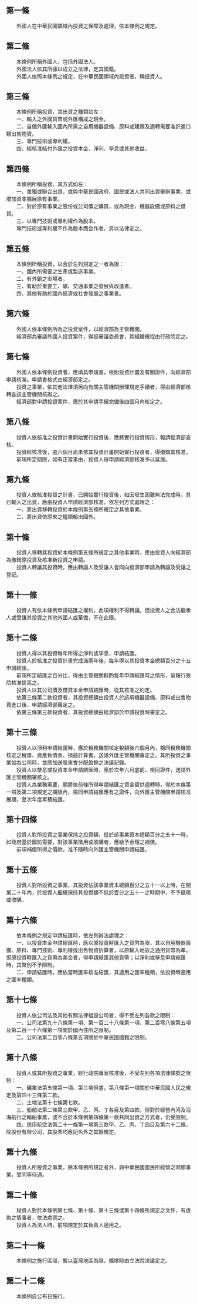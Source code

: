 第一條 
-------
　　外國人在中華民國領域內投資之保障及處理，依本條例之規定。  


第二條 
-------
　　本條例所稱外國人，包括外國法人。  
　　外國法人依其所據以成立之法律，定其國籍。  
　　外國人依照本條例之規定，在中華民國領域內投資者，稱投資人。  


第三條 
-------
　　本條例所稱投資，其出資之種類如左：  
　　一、輸入之外國貨幣或外匯構成之現金。  
　　二、自備外匯輸入國內所需之自用機器設備、原料或建廠及週轉需要准許進口類出售物資。  
　　三、專門技術或專利權。  
　　四、經核准結付外匯之投資本金、淨利、孳息或其他收益。  


第四條 
-------
　　本條例所稱投資，其方式如左：  
　　一、單獨或聯合出資，或與中華民國政府、國民或法人共同出資舉辦事業，或增加資本擴展原有事業。  
　　二、對於原有事業之股份或公司債之購買，或為現金、機器設備或原料之借貸。  
　　三、以專門技術或專利權作為股本。  
　　專門技術或專利權不作為股本而合作者，另以法律定之。  


第五條 
-------
　　本條例所稱投資，以合於左列規定之一者為限：  
　　一、國內所需要之生產或製造事業。  
　　二、有外銷之市場者。  
　　三、有助於重要工、礦、交通事業之發展與改進者。  
　　四、其他有助於國內經濟或社會發展之事業者。  


第六條 
-------
　　外國人依本條例所為之投資案件，以經濟部為主管機關。  
　　經濟部為審議外國人投資案件，得設審議委員會，其組織規程由行政院定之。  


第七條 
-------
　　外國人依本條例投資者，應填具申請書，檢附投資計畫及有關證件，向經濟部申請核准。申請書格式由經濟部定之。  
　　投資之事業，依其他法律須另向有關主管機關辦理規定手續者，得由經濟部核轉各該主管機關核辦之。  
　　經濟部對申請投資案件，應於其申請手續完備後四個月內核定之。  


第八條 
-------
　　投資人依核准之投資計畫開始實行投資後，應將實行投資情形，報請經濟部查核。  
　　投資經核准後，逾六個月尚未依其投資計畫開始實行投資者，得撤銷其核准。  
　　前項所定期限，如有正當事由，投資人得申請經濟部核准予以延展。  


第九條 
-------
　　投資人依核准投資之計畫，已開始實行投資後，如因發生困難無法完成時，其已輸入之出資，應由投資人申請經濟部核准，依左列方式處理之：  
　　一、將出資移轉投資於本條例第五條所規定之其他事業。  
　　二、將出資依原來之種類輸出國外。  


第十條 
-------
　　投資人移轉其投資於本條例第五條所規定之其他事業時，應由投資人向經濟部為撤銷原投資及核准新投資之申請。  
　　投資人轉讓其投資時，應由轉讓人及受讓人會同向經濟部申請為轉讓及受讓之登記。  


第十一條 
---------
　　投資人有依本條例申請結匯之權利，此項權利不得轉讓。但投資人之合法繼承人或受讓其投資之其他外國人或華僑，不在此限。  


第十二條 
---------
　　投資人得以其投資每年所得之淨利或孳息，申請結匯。  
　　投資人於核准之投資計畫完成滿兩年後，每年得以其投資本金總額百分之十五申請結匯。  
　　前項所定結匯之百分比，得由主管機關斟酌每年申請結匯時之情形，呈報行政院核准提高之。  
　　投資人以其公司債及借貸本金申請結匯時，從其核准之約定。  
　　依第三條第二款投資者，其投資總額由投資人於該項機器設備、原料或出售物資進口後，申請經濟部審定之。  
　　依第三條第三款投資者，其投資總額由經濟部於申請投資時審定之。  


第十三條 
---------
　　投資人以淨利申請結匯時，應於稅務機關核定稅額後六個月內，檢同稅務機關核定之稅單、資產負債表、損益計算書，送請外匯主管機關審定之。其所投資之事業如為公司時，並應加送股東會分配盈餘之決議記錄。  
　　投資人以孳息或投資本金申請結匯時，應於次年六月底前，檢同證件，送請外匯主管機關審核之。  
　　投資人為業務需要，願將依前條所得申請結匯之資金留供週轉時，得於本條第一項及第二項規定之期限內，檢同申請結匯應有之證件，向外匯主管機關申請核准展期，至次年度累積結匯。  


第十四條 
---------
　　投資人對所投資之事業保持之投資額，低於該事業資本總額百分之五十一時，如政府基於國防需要，對該事業徵用或收購者，應給予合理之補償。  
　　前項補償所得之價款，准予隨時向外匯主管機關申請結匯。  


第十五條 
---------
　　投資人對所投資之事業，其投資佔該事業資本總額百分之五十一以上時，在開業二十年內，於投資人繼續保持其投資額不低於百分之五十一之時期中，不予徵用或收購。  


第十六條 
---------
　　依本條例之規定申請結匯時，依左列辦法處理之：  
　　一、以投資本金申請結匯時，應以原投資時匯入之貨幣為限，其以自用機器設備、原料、專門技術、專利權或出售物資折算者，以原輸入地區之通用貨幣為準。但原投資時匯入之貨幣為美金者，得申請結匯其他貨幣；以淨利或孳息申請結匯時，其幣別不予限制。  
　　二、申請結匯時，應依當時匯率核准結匯，其適用之匯率種類，依投資時適用之匯率種類。  


第十七條 
---------
　　投資人依公司法及其他有關法律組設公司者，得不受左列各款之限制：  
　　一、公司法第九十八條第一項、第一百二十八條第一項、第二百零八條第五項及第二百一十六條第一項關於國內住所之限制。  
　　二、公司法第二百零八條第五項關於中華民國國籍之限制。  


第十八條 
---------
　　投資人或其所投資之事業，經行政院專案核准後，不受左列各項法律條款之限制：  
　　一、礦業法第五條第一項、第三項但書，第八條第一項關於中華民國人民之規定及第四十三條第二款。  
　　二、土地法第十七條第七款。  
　　三、船舶法第二條第三款甲、乙、丙、丁各目及第四款。但對於經營內河及沿海航行之輪船事業，或不合於本條例第四條第一款共同出資之方式者，仍受限制。  
　　四、民用航空法第二十一條第一項第三款甲、乙、丙、丁四目及第六十二條，除股份有限公司，其股票均應記名外之其餘規定。  


第十九條 
---------
　　投資人所投資之事業，除本條例所規定者外，與中華民國國民所經營之同類事業，受同等待遇。  


第二十條 
---------
　　投資人對於本條例第七條、第十條、第十三條或第十四條所規定之文件，有虛偽之情事者，依法處罰之。  
　　投資人為法人時，前項規定於其負責人適用之。  


第二十一條 
-----------
　　本條例之施行區域，暫以臺灣地區為限，擴增時由立法院決議定之。  


第二十二條 
-----------
　　本條例自公布日施行。
